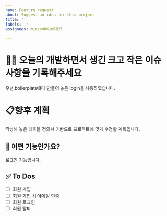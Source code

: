 ```yaml
---
name: Feature request
about: Suggest an idea for this project
title: ''
labels: ''
assignees: minseokKim6823

---
```


<!-- 제목은 [ 페이지명 ] 내용 으로 작성합니다  -->
<!-- ex) [ Main ] 메인 뷰 구현 -->
<!-- 대괄호 안에 띄어쓰기 있어용!!!!!!!! -->
<!-- 구현 완료 시 캡처도 띄어주세욤!! -->

# 🧑‍💻 오늘의 개발하면서 생긴 크고 작은 이슈사항을 기록해주세요
우선,boilerplate에다 만들어 놓은 login을 사용하였습니다.
# 📋향후 계획
작성해 놓은 테이블 정의서 기반으로 프로젝트에 맞게 수정할 계획입니다.
## 💚 어떤 기능인가요? 

로그인 기능입니다.


## ✅ To Dos

- [ ] 회원 가입
- [ ] 회원 가입 시 이메일 인증
- [ ] 회원 로그인
- [ ] 회원 탈퇴
